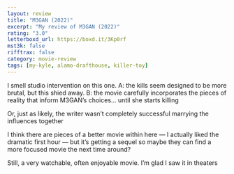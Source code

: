 ```yaml
---
layout: review
title: "M3GAN (2022)"
excerpt: "My review of M3GAN (2022)"
rating: "3.0"
letterboxd_url: https://boxd.it/3Kp0rf
mst3k: false
rifftrax: false
category: movie-review
tags: [my-kyle, alamo-drafthouse, killer-toy]
---
```


I smell studio intervention on this one. A: the kills seem designed to be more brutal, but this shied away. B: the movie carefully incorporates the pieces of reality that inform M3GAN’s choices… until she starts killing

Or, just as likely, the writer wasn’t completely successful marrying the influences together

I think there are pieces of a better movie within here — I actually liked the dramatic first hour — but it’s getting a sequel so maybe they can find a more focused movie the next time around?

Still, a very watchable, often enjoyable movie. I’m glad I saw it in theaters
